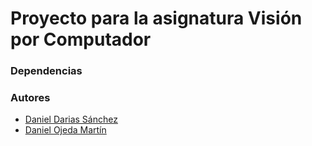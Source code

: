 # Proyecto para la asignatura Visión por Computador

### Dependencias 

### Autores 
- [Daniel Darias Sánchez](https://github.com/dariasteam)
- [Daniel Ojeda Martín](https://github.com/bianchullo)
